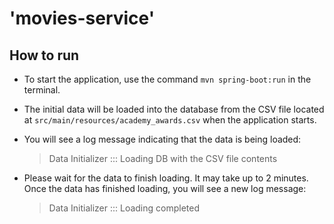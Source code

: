 # 'movies-service'

## How to run

- To start the application, use the command `mvn spring-boot:run` in the terminal.
- The initial data will be loaded into the database from the CSV file located at `src/main/resources/academy_awards.csv` when the application starts. 
- You will see a log message indicating that the data is being loaded:
  > Data Initializer ::: Loading DB with the CSV file contents
  
- Please wait for the data to finish loading. It may take up to 2 minutes. Once the data has finished loading, you will see a new log message:
  > Data Initializer ::: Loading completed